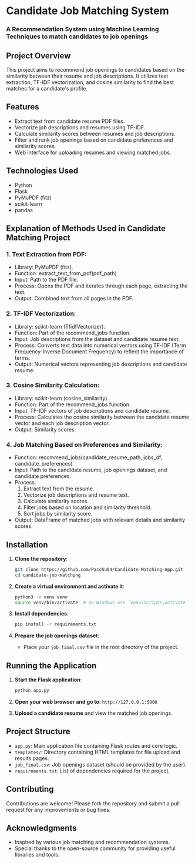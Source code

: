  # Candidate Job Matching System
 ### A Recommendation System using Machine Learning Techniques to match candidates to job openings

## Project Overview

This project aims to recommend job openings to candidates based on the similarity between their resume and job descriptions. It utilizes text extraction, TF-IDF vectorization, and cosine similarity to find the best matches for a candidate's profile.

## Features

- Extract text from candidate resume PDF files.
- Vectorize job descriptions and resumes using TF-IDF.
- Calculate similarity scores between resumes and job descriptions.
- Filter and rank job openings based on candidate preferences and similarity scores.
- Web interface for uploading resumes and viewing matched jobs.

## Technologies Used

- Python
- Flask
- PyMuPDF (fitz)
- scikit-learn
- pandas

## Explanation of Methods Used in Candidate Matching Project

### 1. Text Extraction from PDF:

* Library: PyMuPDF (fitz).
* Function: extract_text_from_pdf(pdf_path)
 * Input: Path to the PDF file.
 * Process: Opens the PDF and iterates through each page, extracting the text.
 * Output: Combined text from all pages in the PDF.

### 2. TF-IDF Vectorization:

* Library: scikit-learn (TfidfVectorizer).
* Function: Part of the recommend_jobs function.
* Input: Job descriptions from the dataset and candidate resume text.
* Process: Converts text data into numerical vectors using TF-IDF (Term Frequency-Inverse Document Frequency) to reflect the importance of terms.
* Output: Numerical vectors representing job descriptions and candidate resume.

### 3. Cosine Similarity Calculation:

* Library: scikit-learn (cosine_similarity).
* Function: Part of the recommend_jobs function.
* Input: TF-IDF vectors of job descriptions and candidate resume.
* Process: Calculates the cosine similarity between the candidate resume vector and each job description vector.
* Output: Similarity scores.

### 4. Job Matching Based on Preferences and Similarity:

* Function: recommend_jobs(candidate_resume_path, jobs_df, candidate_preferences)
* Input: Path to the candidate resume, job openings dataset, and candidate preferences.
* Process:
   1. Extract text from the resume.
   2. Vectorize job descriptions and resume text.
   3. Calculate similarity scores.
   4. Filter jobs based on location and similarity threshold.
   5. Sort jobs by similarity score.
* Output: DataFrame of matched jobs with relevant details and similarity scores.

## Installation

1. **Clone the repository**:
    ```bash
    git clone https://github.com/Pacchu04/Candidate-Matching-App.git
    cd candidate-job-matching
    ```

2. **Create a virtual environment and activate it**:
    ```bash
    python3 -m venv venv
    source venv/bin/activate  # On Windows use `venv\Scripts\activate`
    ```

3. **Install dependencies**:
    ```bash
    pip install -r requirements.txt
    ```

4. **Prepare the job openings dataset**:
    - Place your `job_final.csv` file in the root directory of the project.

## Running the Application

1. **Start the Flask application**:
    ```bash
    python app.py
    ```

2. **Open your web browser and go to**: `http://127.0.0.1:5000`

3. **Upload a candidate resume** and view the matched job openings.

## Project Structure

- `app.py`: Main application file containing Flask routes and core logic.
- `templates/`: Directory containing HTML templates for file upload and results pages.
- `job_final.csv`: Job openings dataset (should be provided by the user).
- `requirements.txt`: List of dependencies required for the project.

## Contributing

Contributions are welcome! Please fork the repository and submit a pull request for any improvements or bug fixes.

## Acknowledgments

- Inspired by various job matching and recommendation systems.
- Special thanks to the open-source community for providing useful libraries and tools.


